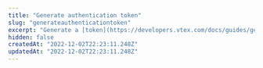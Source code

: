 ```yaml
---
title: "Generate authentication token"
slug: "generateauthenticationtoken"
excerpt: "Generate a [token](https://developers.vtex.com/docs/guides/getting-started-authentication#user-token) from a given [app key and app token](https://help.vtex.com/en/tutorial/application-keys--2iffYzlvvz4BDMr6WGUtet) pair. You can use this token to authenticate requests to VTEX APIs by sending it as a header named `VtexIdclientAutCookie`. The token's permissions are the same as [defined to the credential pair](https://help.vtex.com/en/tutorial/application-keys--2iffYzlvvz4BDMr6WGUtet#managing-app-key-permissions).\n\r\n\r> Since you are sending the credentials on the request body, there is no need to send authentication headers."
hidden: false
createdAt: "2022-12-02T22:23:11.248Z"
updatedAt: "2022-12-02T22:23:11.248Z"
---
```

